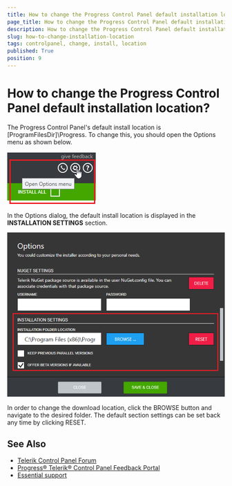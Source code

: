 ```yaml
---
title: How to change the Progress Control Panel default installation location
page_title: How to change the Progress Control Panel default installation location - Telerik Control Panel
description: How to change the Progress Control Panel default installation location with the Telerik Control Panel.
slug: how-to-change-installation-location
tags: controlpanel, change, install, location
published: True
position: 9 
---
```


# How to change the Progress Control Panel default installation location?

The Progress Control Panel's default install location is [ProgramFilesDir]\Progress. To change this, you should open the Options menu as shown below.

![Options Menu](images/options-menu.png)

 In the Options dialog, the default install location is displayed in the **INSTALLATION SETTINGS** section.

 ![Installation Settings](images/installation-settings.png)

 In order to change the download location, click the BROWSE button and navigate to the desired folder. The default section settings can be set back any time by clicking RESET.

## See Also

* [Telerik Control Panel Forum](https://www.telerik.com/forums/telerik-control-panel)
* [Progress® Telerik® Control Panel Feedback Portal](https://feedback.telerik.com/controlpanel) 
* [Essential support](http://www.telerik.com/support) 
